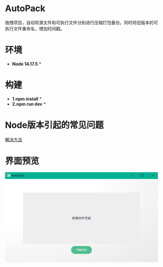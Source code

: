 # AutoPack
拖拽项目，自动将源文件和可执行文件分别进行压缩打包备份。同时将旧版本的可执行文件重命名，增加时间戳。

# 环境 
* **Node 14.17.5** *

# 构建
* **1.npm install** *
* **2.npm run dev** *

# Node版本引起的常见问题
[解决方法](https://github.com/SimulatedGREG/electron-vue/issues/871)

# 界面预览
![界面预览](./imgs/AutoPack.jpg)
